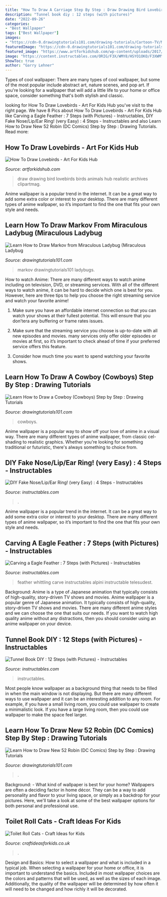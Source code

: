 ```yaml
---
title: "How To Draw A Carriage Step By Step : Draw Drawing Bird Lovebirds Birds Animals Hub Realistic Archives Clipartmag"
description: "Tunnel book diy : 12 steps (with pictures)"
date: "2022-09-26"
categories:
- "Best Wallpaper"
tags: ["Best Wallpaper"]
images:
- "https://cdn-0.drawingtutorials101.com/drawing-tutorials/Cartoon-TV/Miraculous-Ladybug/markov/how-to-draw-Markov-from-Miraculous-Ladybug-step-10.png"
featuredImage: "https://cdn-0.drawingtutorials101.com/drawing-tutorials/Cartoon-TV/Miraculous-Ladybug/markov/how-to-draw-Markov-from-Miraculous-Ladybug-step-10.png"
featured_image: "https://www.artforkidshub.com/wp-content/uploads/2017/07/how-to-draw-lovebirds-feature.jpg"
image: "https://content.instructables.com/ORIG/F3X/WMY8/HSYO1OKO/F3XWMY8HSYO1OKO.jpg?auto=webp&amp;frame=1&amp;width=2100"
ShowToc: true
author: "Garry Lehner"
---
```



Types of cool wallpaper:
There are many types of cool wallpaper, but some of the most popular include abstract art, nature scenes, and pop art. If you're looking for a wallpaper that will add a little life to your home or office space, consider something that's both stylish and classic.

	

		
looking for How To Draw Lovebirds - Art For Kids Hub you've visit to the right page. We have 8 Pics about How To Draw Lovebirds - Art For Kids Hub like Carving a Eagle Feather : 7 Steps (with Pictures) - Instructables, DIY Fake Nose/Lip/Ear Ring! (very Easy) : 4 Steps - Instructables and also Learn How to Draw New 52 Robin (DC Comics) Step by Step : Drawing Tutorials. Read more:
		
    
## How To Draw Lovebirds - Art For Kids Hub

<img loading=lazy src="https://www.artforkidshub.com/wp-content/uploads/2017/07/how-to-draw-lovebirds-feature.jpg" onerror="this.onerror=null;this.src='https://tse4.mm.bing.net/th?id=OIP.I-ExJDd9deKSxdYNo1Sb4QHaEK&amp;pid=15.1';" alt="How To Draw Lovebirds - Art For Kids Hub">

_Source: artforkidshub.com_

>draw drawing bird lovebirds birds animals hub realistic archives clipartmag. 

	

Anime wallpaper is a popular trend in the internet. It can be a great way to add some extra color or interest to your desktop. There are many different types of anime wallpaper, so it’s important to find the one that fits your own style and needs.

    
## Learn How To Draw Markov From Miraculous Ladybug (Miraculous Ladybug

<img loading=lazy src="https://cdn-0.drawingtutorials101.com/drawing-tutorials/Cartoon-TV/Miraculous-Ladybug/markov/how-to-draw-Markov-from-Miraculous-Ladybug-step-10.png" onerror="this.onerror=null;this.src='https://tse4.mm.bing.net/th?id=OIP.qCiHM2W94htcZ-WcO7NrqwHaKe&amp;pid=15.1';" alt="Learn How to Draw Markov from Miraculous Ladybug (Miraculous Ladybug">

_Source: drawingtutorials101.com_

>markov drawingtutorials101 ladybugs. 

	

How to watch Anime: There are many different ways to watch anime including on television, DVD, or streaming services.
With all of the different ways to watch anime, it can be hard to decide which one is best for you. However, here are three tips to help you choose the right streaming service and watch your favorite anime!
1. Make sure you have an affordable internet connection so that you can watch your shows at their fullest potential. This will ensure that you don’tera any buffering or frame rates issues.

2. Make sure that the streaming service you choose is up-to-date with all new episodes and movies. many services only offer older episodes or movies at first, so it’s important to check ahead of time if your preferred service offers this feature.

3. Consider how much time you want to spend watching your favorite shows.

    
## Learn How To Draw A Cowboy (Cowboys) Step By Step : Drawing Tutorials

<img loading=lazy src="https://www.drawingtutorials101.com/drawing-tutorials/People/Cowboys/cowboy/how-to-draw-Cowboy-step-10.png" onerror="this.onerror=null;this.src='https://tse4.mm.bing.net/th?id=OIP.XQmcVN596mvwFS-wtqPRQgHaKc&amp;pid=15.1';" alt="Learn How to Draw a Cowboy (Cowboys) Step by Step : Drawing Tutorials">

_Source: drawingtutorials101.com_

>cowboys. 

	

Anime wallpaper is a popular way to show off your love of anime in a visual way. There are many different types of anime wallpaper, from classic cel-shading to realistic graphics. Whether you're looking for something traditional or futuristic, there's always something to choice from.

    
## DIY Fake Nose/Lip/Ear Ring! (very Easy) : 4 Steps - Instructables

<img loading=lazy src="https://content.instructables.com/ORIG/FWH/H09V/HR171AHH/FWHH09VHR171AHH.jpg?frame=1" onerror="this.onerror=null;this.src='https://tse3.mm.bing.net/th?id=OIP.MYnOxmzGHmTT6uPRiEhqvAHaJ4&amp;pid=15.1';" alt="DIY Fake Nose/Lip/Ear Ring! (very Easy) : 4 Steps - Instructables">

_Source: instructables.com_

>. 

	

Anime wallpaper is a popular trend in the internet. It can be a great way to add some extra color or interest to your desktop. There are many different types of anime wallpaper, so it’s important to find the one that fits your own style and needs.

    
## Carving A Eagle Feather : 7 Steps (with Pictures) - Instructables

<img loading=lazy src="https://content.instructables.com/ORIG/F9Z/EN0Y/HFSHUKXO/F9ZEN0YHFSHUKXO.jpg?frame=1" onerror="this.onerror=null;this.src='https://tse3.mm.bing.net/th?id=OIP.1dEhdkvJUfZXO-bwjO7ATwHaNK&amp;pid=15.1';" alt="Carving a Eagle Feather : 7 Steps (with Pictures) - Instructables">

_Source: instructables.com_

>feather whittling carve instructables alpini instructable telesudest. 

	

Background: Anime is a type of Japanese animation that typically consists of high-quality, story-driven TV shows and movies.
Anime wallpaper is a popular genre of Japanese animation. It typically consists of high-quality, story-driven TV shows and movies. There are many different anime styles and we can choose the one that suits our needs. If you want to watch high quality anime without any distractions, then you should consider using an anime wallpaper on your device.

    
## Tunnel Book DIY : 12 Steps (with Pictures) - Instructables

<img loading=lazy src="https://content.instructables.com/ORIG/F3X/WMY8/HSYO1OKO/F3XWMY8HSYO1OKO.jpg?auto=webp&amp;frame=1&amp;width=2100" onerror="this.onerror=null;this.src='https://tse1.mm.bing.net/th?id=OIP.Q2pAPgkGZwphCT9ft_ZwYQHaJ4&amp;pid=15.1';" alt="Tunnel Book DIY : 12 Steps (with Pictures) - Instructables">

_Source: instructables.com_

>instructables. 

	

Most people know wallpaper as a background thing that needs to be filled in when the main window is not displaying. But there are many different ways to use wallpaper and it can be an interesting addition to any room. For example, if you have a small living room, you could use wallpaper to create a minimalistic look. If you have a large living room, then you could use wallpaper to make the space feel larger.

    
## Learn How To Draw New 52 Robin (DC Comics) Step By Step : Drawing Tutorials

<img loading=lazy src="https://www.drawingtutorials101.com/drawing-tutorials/Comic-Characters/DC-Comics/new-52-robin/how-to-draw-New-52-Robin-step-14.png" onerror="this.onerror=null;this.src='https://tse2.mm.bing.net/th?id=OIP.HMzTClxkEfqPSDgf2spQWgHaKd&amp;pid=15.1';" alt="Learn How to Draw New 52 Robin (DC Comics) Step by Step : Drawing Tutorials">

_Source: drawingtutorials101.com_

>. 

	

Background: - What kind of wallpaper is best for your home?
Wallpapers are often a deciding factor in home décor. They can be a way to add personality and flavor to your living space, or simply as a backdrop for your pictures. Here, we'll take a look at some of the best wallpaper options for both personal and professional use.

    
## Toilet Roll Cats - Craft Ideas For Kids

<img loading=lazy src="https://www.craftideasforkids.co.uk/wp-content/uploads/2014/09/Toilet-Roll-Cat-6.jpg" onerror="this.onerror=null;this.src='https://tse4.mm.bing.net/th?id=OIP.Odq-yBdrKyF2eo_wWC6P0QHaG_&amp;pid=15.1';" alt="Toilet Roll Cats - Craft Ideas for Kids">

_Source: craftideasforkids.co.uk_

>. 

	

Design and Basics: How to select a wallpaper and what is included in a typical job.
When selecting a wallpaper for your home or office, it is important to understand the basics. Included in most wallpaper choices are the colors and patterns that will be used, as well as the sizes of each image. Additionally, the quality of the wallpaper will be determined by how often it will need to be changed and how richly it will be decorated.

